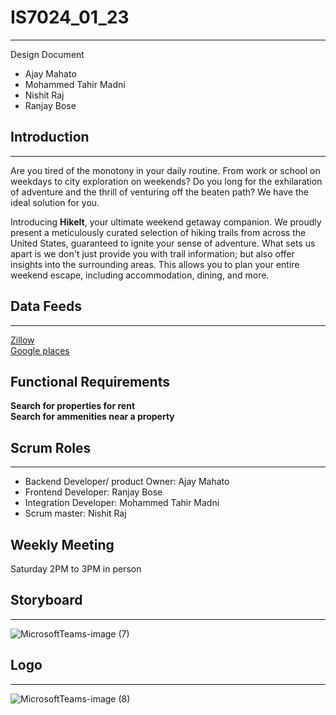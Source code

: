 # IS7024_01_23
***
Design Document  
- Ajay Mahato  
- Mohammed Tahir Madni  
- Nishit Raj  
- Ranjay Bose  

## Introduction
***
Are you tired of the monotony in your daily routine. From work or school on weekdays to city exploration on weekends? Do you long for the exhilaration of adventure and the thrill of venturing off the beaten path? We have the ideal solution for you.  

Introducing **HikeIt**, your ultimate weekend getaway companion. We proudly present a meticulously curated selection of hiking trails from across the United States, guaranteed to ignite your sense of adventure. What sets us apart is we don't just provide you with trail information; but also offer insights into the surrounding areas. This allows you to plan your entire weekend escape, including accommodation, dining, and more.

## Data Feeds
***
[Zillow](https://www.zillow.com/research/data/)  
[Google places](https://developers.google.com/maps/documentation/places/web-service)  

## Functional Requirements
**Search for properties for rent**  
**Search for ammenities near a property**

## Scrum Roles
***
- Backend Developer/ product Owner: Ajay Mahato
- Frontend Developer: Ranjay Bose
- Integration Developer: Mohammed Tahir Madni
- Scrum master: Nishit Raj

## Weekly Meeting
Saturday 2PM to 3PM in person

## Storyboard
***
![MicrosoftTeams-image (7)](https://github.com/ajmahato/IS7024_01_23/assets/143025251/89a27208-aec6-4b50-922d-417d26bab4a5)

## Logo
***
![MicrosoftTeams-image (8)](https://github.com/ajmahato/IS7024_01_23/assets/143025251/01b32ecd-d9f3-4ea3-a411-4a37ec929d73)






